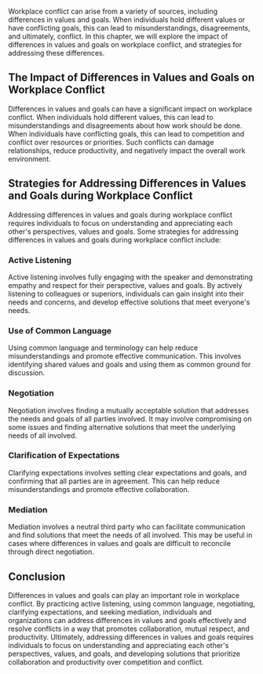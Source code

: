 

Workplace conflict can arise from a variety of sources, including differences in values and goals. When individuals hold different values or have conflicting goals, this can lead to misunderstandings, disagreements, and ultimately, conflict. In this chapter, we will explore the impact of differences in values and goals on workplace conflict, and strategies for addressing these differences.

## The Impact of Differences in Values and Goals on Workplace Conflict

Differences in values and goals can have a significant impact on workplace conflict. When individuals hold different values, this can lead to misunderstandings and disagreements about how work should be done. When individuals have conflicting goals, this can lead to competition and conflict over resources or priorities. Such conflicts can damage relationships, reduce productivity, and negatively impact the overall work environment.

## Strategies for Addressing Differences in Values and Goals during Workplace Conflict

Addressing differences in values and goals during workplace conflict requires individuals to focus on understanding and appreciating each other's perspectives, values and goals. Some strategies for addressing differences in values and goals during workplace conflict include:

### Active Listening

Active listening involves fully engaging with the speaker and demonstrating empathy and respect for their perspective, values and goals. By actively listening to colleagues or superiors, individuals can gain insight into their needs and concerns, and develop effective solutions that meet everyone's needs.

### Use of Common Language

Using common language and terminology can help reduce misunderstandings and promote effective communication. This involves identifying shared values and goals and using them as common ground for discussion.

### Negotiation

Negotiation involves finding a mutually acceptable solution that addresses the needs and goals of all parties involved. It may involve compromising on some issues and finding alternative solutions that meet the underlying needs of all involved.

### Clarification of Expectations

Clarifying expectations involves setting clear expectations and goals, and confirming that all parties are in agreement. This can help reduce misunderstandings and promote effective collaboration.

### Mediation

Mediation involves a neutral third party who can facilitate communication and find solutions that meet the needs of all involved. This may be useful in cases where differences in values and goals are difficult to reconcile through direct negotiation.

## Conclusion

Differences in values and goals can play an important role in workplace conflict. By practicing active listening, using common language, negotiating, clarifying expectations, and seeking mediation, individuals and organizations can address differences in values and goals effectively and resolve conflicts in a way that promotes collaboration, mutual respect, and productivity. Ultimately, addressing differences in values and goals requires individuals to focus on understanding and appreciating each other's perspectives, values, and goals, and developing solutions that prioritize collaboration and productivity over competition and conflict.
